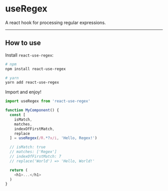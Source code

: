 # useRegex
A react hook for processing regular expressions.

---
## How to use
Install `react-use-regex`:
```bash
# npm
npm install react-use-regex

# yarn
yarn add react-use-regex
```

Import and enjoy!
```js
import useRegex from 'react-use-regex'

function MyComponent() {
  const [
    isMatch, 
    matches, 
    indexOfFirstMatch, 
    replace
  ] = useRegex(/R.*?x/i, 'Hello, Regex!')

  // isMatch: true
  // matches: ['Regex']
  // indexOfFirstMatch: 7
  // replace('World') => 'Hello, World!'

  return (
    <h1>...</h1>
  )
}
```